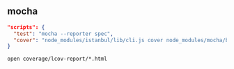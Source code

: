 mocha
-

````json
"scripts": {
  "test": "mocha --reporter spec",
  "cover": "node_modules/istanbul/lib/cli.js cover node_modules/mocha/bin/_mocha -- -R spec test/*"
}
````

````
open coverage/lcov-report/*.html
````
